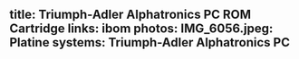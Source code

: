 title: Triumph-Adler Alphatronics PC ROM Cartridge
links:
    ibom
photos:
    IMG_6056.jpeg: Platine
systems:
    Triumph-Adler Alphatronics PC
---
